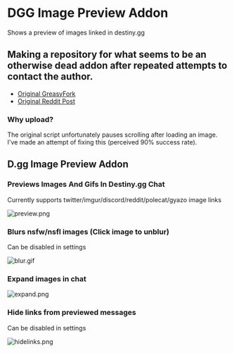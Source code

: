 # DGG Image Preview Addon
Shows a preview of images linked in destiny.gg

## Making a repository for what seems to be an otherwise dead addon after repeated attempts to contact the author.

- [Original GreasyFork](https://greasyfork.org/en/scripts/451719-d-gg-img-preview-addon/code)
- [Original Reddit Post](https://www.reddit.com/r/Destiny/comments/xjnnsx/i_created_a_destinygg_addon_that_allows_you_to/)

### Why upload?
The original script unfortunately pauses scrolling after loading an image. I've made an attempt of fixing this (perceived 90% success rate). 

## D.gg Image Preview Addon

### Previews Images And Gifs In Destiny.gg Chat
Currently supports twitter/imgur/discord/reddit/polecat/gyazo image links

![preview.png](https://i.imgur.com/eXdykuL.png)

### Blurs nsfw/nsfl images (Click image to unblur)
Can be disabled in settings

![blur.gif](https://i.imgur.com/5Wqt1Bj.gif)

### Expand images in chat

![expand.png](https://i.imgur.com/VRL8XSF.png)

### Hide links from previewed messages
Can be disabled in settings

![hidelinks.png](https://i.imgur.com/o6Duit6.png)
